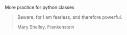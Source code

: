 More practice for python classes
> Beware, for I am fearless, and therefore powerful.
>
> Mary Shelley, Frankenstein
